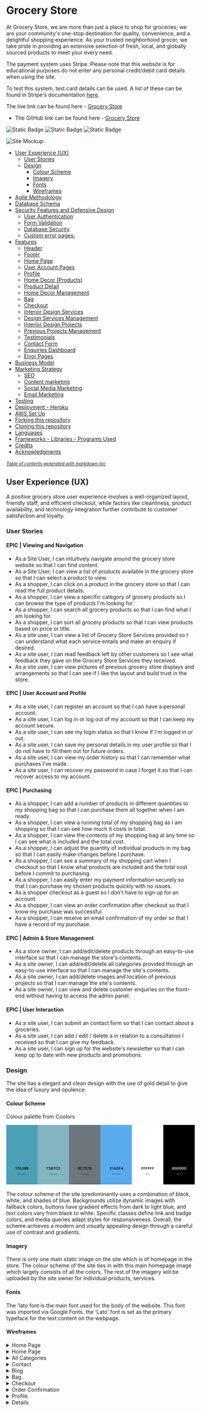 # Grocery Store

At Grocery Store, we are more than just a place to shop for groceries; we are your community's one-stop destination for quality, convenience, and a delightful shopping experience. As your trusted neighborhood grocer, we take pride in providing an extensive selection of fresh, local, and globally sourced products to meet your every need.

The payment system uses Stripe. Please note that this website is for educational purposes do not enter any personal credit/debit card details when using the site.

To test this system, test card details can be used. A list of these can be found in Stripe's documentation [here](https://stripe.com/docs/testing#cards).

The live link can be found here - [Grocery Store](https://groceryapp-856a47122c58.herokuapp.com/)
- The GitHub link can be found here - [Grocery Store](https://github.com/mehatabpathan/PP5.git)

![Static Badge](https://img.shields.io/badge/Last_Commit-January-red)
![Static Badge](https://img.shields.io/badge/Contributors-1-blue)
![Static Badge](https://img.shields.io/badge/Languages-4-greens)

![Site Mockup](docs/readme_images/site_mockup.png)

- [User Experience (UX)](#user-experience--ux-)
  * [User Stories](#user-stories)
  * [Design](#design)
    + [Colour Scheme](#colour-scheme)
    + [Imagery](#imagery)
    + [Fonts](#fonts)
    + [Wireframes](#wireframes)
- [Agile Methodology](#agile-methodology)
- [Database Schema](#database-schema)
- [Security Features and Defensive Design](#security-features-and-defensive-design)
  * [User Authentication](#user-authentication)
  * [Form Validation](#form-validation)
  * [Database Security](#database-security)
  * [Custom error pages:](#custom-error-pages-)
- [Features](#features)
  * [Header](#header)
  * [Footer](#footer)
  * [Home Page](#home-page)
  * [User Account Pages](#user-account-pages)
  * [Profile](#profile)
  * [Home Decor (Products)](#home-decor--products-)
  * [Product Detail](#product-detail)
  * [Home Decor Management](#home-decor-management)
  * [Bag](#bag)
  * [Checkout](#checkout)
  * [Interior Design Services](#interior-design-services)
  * [Design Services Management](#design-services-management)
  * [Interior Design Projects](#interior-design-projects)
  * [Previous Projects Management](#previous-projects-management)
  * [Testimonials](#testimonials)
  * [Contact Form](#contact-form)
  * [Enquiries Dashboard](#enquiries-dashboard)
  * [Error Pages](#error-pages)
- [Business Model](#business-model)
- [Marketing Strategy](#marketing-strategy)
  * [SEO](#seo)
  * [Content marketing](#content-marketing)
  * [Social Media Marketing](#social-media-marketing)
  * [Email Marketing](#email-marketing)
- [Testing](#testing)
- [Deployment - Heroku](#deployment---heroku)
- [AWS Set Up](#aws-set-up)
- [Forking this repository](#forking-this-repository)
- [Cloning this repository](#cloning-this-repository)
- [Languages](#languages)
- [Frameworks - Libraries - Programs Used](#frameworks---libraries---programs-used)
- [Credits](#credits)
- [Acknowledgments](#acknowledgments)

<small><i><a href='http://ecotrust-canada.github.io/markdown-toc/'>Table of contents generated with markdown-toc</a></i></small>


## User Experience (UX)

A positive grocery store user experience involves a well-organized layout, friendly staff, and efficient checkout, while factors like cleanliness, product availability, and technology integration further contribute to customer satisfaction and loyalty.

### User Stories

#### EPIC | Viewing and Navigation
- As a Site User, I can intuitively navigate around the grocery store website so that I can find content.
- As a Site User, I can view a list of products available in the grocery store so that I can select a product to view.
- As a shopper, I can click on a product in the grocery store so that I can read the full product details.
- As a shopper, I can view a specific category of grocery products so I can browse the type of products I'm looking for.
- As a shopper, I can search all grocery products so that I can find what I am looking for.
- As a shopper, I can sort all grocery products so that I can view products based on price or title.
- As a site user, I can view a list of Grocery Store Services provided so I can understand what each service entails and make an enquiry if desired.
- As a site user, I can read feedback left by other customers so I see what feedback they gave on the Grocery Store Services they received.
- As a site user, I can view pictures of previous grocery store displays and arrangements so that I can see if I like the layout and build trust in the store.

#### EPIC | User Account and Profile
- As a site user, I can register an account so that I can have a personal account.
- As a site user, I can log in or log out of my account so that I can keep my account secure.
- As a site user, I can see my login status so that I know if I'm logged in or out.
- As a site user, I can save my personal details in my user profile so that I do not have to fill them out for future orders.
- As a site user, I can view my order history so that I can remember what purchases I've made.
- As a site user, I can recover my password in case I forget it so that I can recover access to my account.

#### EPIC | Purchasing
- As a shopper, I can add a number of products in different quantities to my shopping bag so that I can purchase them all together when I am ready.
- As a shopper, I can view a running total of my shopping bag as I am shopping so that I can see how much it costs in total.
- As a shopper, I can view the contents of my shopping bag at any time so I can see what is included and the total cost.
- As a shopper, I can adjust the quantity of individual products in my bag so that I can easily make changes before I purchase.
- As a shopper, I can see a summary of my shopping cart when I checkout so that I know what products are included and the total cost before I commit to purchasing.
- As a shopper, I can easily enter my payment information securely so that I can purchase my chosen products quickly with no issues.
- As a shopper checkout as a guest so I don't have to sign up for an account.
- As a shopper, I can view an order confirmation after checkout so that I know my purchase was successful.
- As a shopper, I can receive an email confirmation of my order so that I have a record of my purchase.


#### EPIC | Admin & Store Management
- As a store owner, I can add/edit/delete products through an easy-to-use interface so that I can manage the store's contents.
- As a site owner, I can add/edit/delete all categories provided through an easy-to-use interface so that I can manage the site's contents.
- As a site owner, I can add/delete images and location of previous  projects so that I can manage the site's contents.
- As a site owner, I can view and delete customer enquiries on the front-end without having to access the admin panel.

#### EPIC | User Interaction
- As a site user, I can submit an contact form so that I can contact about a groceries.
- As a site user, I can add / edit / delete a  in relation to a consultation I received so that I can give my feedback.
- As a site user, I can sign up for the website's newsletter so that I can keep up to date with new products and promotions.


### Design

The site has a elegant and clean design with the use of gold detail to give the idea of luxury and opulence. 

#### Colour Scheme
Colour palette from Coolors

![Colour Scheme](docs/readme_images/color_scheme.png)

The colour scheme of the site ipredominantly uses a combination of black, white, and shades of blue. Backgrounds utilize dynamic images with fallback colors, buttons have gradient effects from dark to light blue, and text colors vary from black to white. Specific classes define link and badge colors, and media queries adapt styles for responsiveness. Overall, the scheme achieves a modern and visually appealing design through a careful use of contrast and gradients.

#### Imagery
There is only one main static image on the site which is of homepage in the store. The colour scheme of the site ties in with this main homepage image which largely consists of all the colors. The rest of the imagery will be uploaded by the site owner for individual products, services. 

#### Fonts
The 'lato font is the main font used for the body of the website. This font was imported via Google Fonts. the 'Lato' font is set as the primary typeface for the text content on the webpage.

#### Wireframes

<details>

 <summary>Home Page</summary>

![Home Page](docs/wireframes/home.png)
</details>

<details>

 <summary>Home Page</summary>

![Home Page](docs/wireframes/homepagewf.png)
</details>

<details>

 <summary>All Categories</summary>

![All Categories](docs/wireframes/productswf.png)
</details>

<details>

 <summary>Contact</summary>

![Contact](docs/wireframes/contactwf.png)
</details>

<details>

 <summary>Blog</summary>

![Blog](docs/wireframes/blogwf.png)
</details>

<details>

 <summary>Bag</summary>

![Bag](docs/wireframes/shoppingbagwf.png)
</details>

<details>

 <summary>Checkout</summary>

![Checkout](docs/wireframes/checkoutwf.png)
</details>

<details>

 <summary>Order Confirmation</summary>

![Order Confirmation](docs/wireframes/orderconfowf.png)
</details>

<details>

 <summary>Profile</summary>

![Profile](docs/wireframes/profilewf.png)
</details>

<details>


## Agile Methodology
Github projects was used to manage the development process using an agile approach. Please see link to project board [here](https://github.com/users/mehatabpathan/projects/7)


The 5 Epics listed above were documented within the Github project as Milestones. A Github Issue was created for each User Story which was then allocated to a milestone(Epic). Each User Story has defined acceptance criteria to make it clear when the User Story has been completed. The acceptance criteria are further broken down into tasks to facilitate the User Story's execution.

## Database Schema 

Two relational databases were used to create this site - during production SQLite was used and then Postgres was used for the deployed Heroku version. Below is an image of how the database models relate to each other:

![Database Schema](docs/readme_images/database_schema.png)

## Security Features and Defensive Design
### User Authentication

Where I have used Django's Class-based-views; Django's LoginRequiredMixin is used to make sure that any requests to access secure pages by non-authenticated users are redirected to the login page. Django's UserPassesTestMixin is used to limit access based on certain permissions i.e. to ensure users can only edit/delete  for which they are the author or if the user is the superuser. If the user doesn't pass the test they are shown an HTTP 403 Forbidden error.

Where I have used function based views I have used Django's login_required and user_passes_test decorators to restrict access as required. 

### Form Validation
If incorrect or empty data is added to a form, the form won't submit and a warning will appear to the user informing them what field raised the error.

### Database Security
The database url and secret key are stored in the env.py file to prevent unwanted connections to the database. Stripe keys and wh secret are also stored in the env.py file. 

Cross-Site Request Forgery (CSRF) tokens were used on all forms throughout this site.

### Custom error pages:
Custom Error Pages were created to give the user more information on the error and to provide them with buttons to guide them back to the site.

400 Bad Request - Grocery Store is unable to handle this request.
403 Page Forbidden - Looks like you're trying to access forbidden content. Please log out and sign in to the correct account.
404 Page Not Found - The page you're looking for doesn't exist.
500 Server Error - Due to an internal error we are unable to process this request.

## Features

### Header
![header](docs/readme_images/features/header.png)

**Logo**
- A customised logo was created using Hatchful by Shopify which is a free logo generator.
- This logo is positioned in the top left of the navigation bar. The logo is linked to the home page for ease of navigation for the user.

**Navigation Bar**

- The navigation bar is visible at the top of every page and includes links to the other pages.

**Search Bar**

![Search](docs/readme_images/features/search.png)
- The search bar displays above the nav bar.
- On smaller screens, this bar becomes a search icon which when clicked will drop down the full bar.
- Any searched word will match itself to any text in the product's title, or description and display the results on the product's page.


**User Icon**


- The User icon navigation link is a drop down menu which includes the Sign up and Log in links. 
- Once a user has signed in, their username will display beside the user icon.
- The options to Sign up or Log in will change to the option to log out once a user has logged in.
- Once a user has signed in, the 'My Profile' option becomes available in the User dropdown.

![Logged In](docs/readme_images/features/logged_in.png)
- If the superuser has signed in, more options such as 'Home Decor Management', 'Design Service Management', 'Previous Project Management' and 'Enquiries' become available in the User dropdown.

![user menu](docs/readme_images/features/superuser_login.png)
- The navigation bar is fully responsive, collapsing into a hamburger menu when the screen size becomes too small.
- Hovering over the links will turn the font gold.

**Bag Icon**

![bag](docs/readme_images/features/bag.png)
- Located on the right side of the navbar next to the User icon is the bag Icon.
- Once a product is added to the bag, a number displaying the total quantity of items appears, located at the top right of the bag icon.
- As the user adds products to their bag, a toast message appears in the top right-hand corner of the screen informing the user that the item has been added, giving them a snapshot of the bag contents and the total cost of the bag.

![bag total](docs/readme_images/features/bag_total.png)
- Clicking the bag icon navigates the user to the shopping bag page which displays a summary of what's been added.

### Footer

![footer](docs/readme_images/features/footer.png)

- The footer appears at the bottom of every page.
- The footer section includes links to Facebook, Instagram, Twitter and Pinterest
- There is a newsletter signup section powered by Mailchimp where the user can input their email address to signup to the monthly newsletter.
- The Quick Links section has links to the main parts of the site including 'Contact Us' and 'Privacy Policy'.
- On the right hand side of the footer there are links high quality relevant websites including Houzz, Institute of Designers Ireland, and The Interiors Association. These links were included to increase the search rating of the website.
- Clicking all external links will open up the respective website in another tab to avoid pulling the user away from the site.

### Home Page

**Call to Action Section**

![Home page](docs/readme_images/features/home_page.png)

- The home page includes a call to action section which encourages the user to 'shop now' or to browse "design services" with the message "Style Your Space" and an image of stylish dining room. 

**What We Do Section**

![What we do](docs/readme_images/features/what_we_do.png)

- The "What We Do' section gives a brief overview of what the site has to offer and includes relevant keywords in `<strong></strong>` tags to improve the site's search ranking.

### User Account Pages

**Sign Up**

![Sign Up](docs/readme_images/features/sign_up.png)

**Sign In**

![Sign In](docs/readme_images/features/sign_in.png)

**Log Out**

![Sign Out](docs/readme_images/features/sign_out.png)

- Django allauth was installed and used to create the Sign up, Log in and Log out functionality. 
- Success messages inform the user if they have logged in/ logged out successfully.
- When a user signs up for an account they must verify their email address by clicking on the authentication link emailed  to the address they provided.
- If a user forgets their password they can reset it by clicking the 'Forgot Password' on the log in page.


### Profile
**Delivery Details**

![Delivery Details](docs/readme_images/features/delivery_info.png)
- The delivery details section stores the user's delivery address and phone number.
- The information provided here is used to autofill the delivery address when placing an order.

**Order History**

![Order History](docs/readme_images/features/order_history.png)
- The order history section displays a list of every order the user has placed.
- The table displays the order number, date it was ordered and the order total.
- Clicking the order number will take the user to a summary page of that order.

### Home Decor (Products)

![all products](docs/readme_images/features/products_all.png)
- When clicking the 'Home Decor' link in the navbar the dropdown menu will show all the different categories including 'Sofas', 'Tables', 'Chairs', 'Lighting' and 'Textiles'. 

![Categories](docs/readme_images/features/categories.png)
- The 'All' link will display a list of all products from the database.
- Clicking any of the categories will filter the products to only show products from the category selected.
- The category selected will display as the page heading.

![products](docs/readme_images/features/products.png)


- Each product card shows an image of the product, its title, excerpt and price.
- If the user is a superuser, edit and delete buttons will appear at the bottom of the product card.
- The products page is fully responsive, adjusting how many products are on each row depending on the user's screen size.
- A sort box is located on the products page where users can sort all products by price in ascending or descending order and by title (A-Z).

![sort](docs/readme_images/features/sort.png)

### Product Detail

![Product Detail](docs/readme_images/features/product_detail.png)
- When the user clicks on an individual product card they are taken to the full product details. The link is a bootstrap stretched link so clicking anywhere on the card will work.
- The product detail page displays the product image, title, excerpt, price, product details and estimated dispatch time.
- If the user is a superuser, edit and delete buttons will appear below these details.

**Quantity Buttons**
- The quantity buttons are located underneath the product details and are used to add items to the bag.
- The plus and minus buttons increase and decrease the input value.
- If the value is set to 1 the minus quantity will be disabled. Respectively if the value is set to 99 the plus button is disabled.
- If the user manually types in a negative number or a number >99 and clicks "Add to Bag" an error button will appear informing the user of the parameters needed to be successful.
- Clicking the 'Add to Bag' button takes the number in the input field and adds that amount of products to the bag.
- Clicking the 'Keep Shopping' button takes the user back to the store.

### Home Decor Management
**Add Product**

![add product](docs/readme_images/features/add_product.png)
- The add product page can be accessed by clicking the 'Add Product' button on the Home Decor page or in the user dropdown menu, under Home Decor Management. These options are only visible to superusers.
- If a user tries to add a product (by changing the url) without being a superuser they are redirected to a custom 403 page.
- The user must fill out all the fields that have an Asterix. If the form is submitted with any of these fields left blank or with just whitespace then an error message will appear above that particular field, notifying the user of the issue.
- The SKU field must be unique. An error message will appear if the SKU already exists.
- If a price is added with more than 6 digits the form will fail and an error message will appear under the price field.
- The user can upload a photo if they wish. If they choose not to, a default image displays as their product image.
- Clicking the 'Add Product' button at the bottom of the form will create the product providing there are no errors on the form.
-  The user will receive a success message notifying them that the product has been successfully added.

**Edit Product**

![edit product](docs/readme_images/features/edit_product.png)
- The superuser can choose to edit a Product by clicking the edit button on the product card or on the product detail page. 
- The form opens with all fields populated with the original content.
- The image field displays a thumbnail of the existing image and has a checkbox option to remove it. Checking this will change the image to the default image.
- If a user tries to add a product (by changing the url) without being a superuser they are redirected to a custom 403 page.
- The superuser will receive a success message notifying them that the product has been successfully updated.

**Delete Product**

![delete product](docs/readme_images/features/delete_product.png)
- The superuser can choose to delete a Product by clicking the delete button on the product card or on the product detail page. 
- The superuser is asked to confirm if they wish to delete the product or cancel.
- The superuser will receive a success message notifying them that the product has been successfully deleted.

### Bag

![shopping bag](docs/readme_images/features/shopping_bag.png)
- When the user clicks on the shopping bag icon in the nav bar they are taken to the shopping bag page which shows the products which the user has added to their cart, unit price, quantity and subtotal.

**Quantity Buttons**
- The quantity input box displays the product quantity the user has added to their bag.
- The plus and minus buttons increase and decrease the input value.
- If the value is set to 1 the minus quantity will be disabled. Respectively if the value is set to 99 the plus button is disabled.

**Update and Delete Buttons**

![Update Delete buttons](docs/readme_images/features/update_delete_buttons.png)
- Clicking the 'update' icon button saves any changes to the quantity and updates the item's subtotal.
- Clicking the 'Bin' icon button removes the item completely from the user's bag.
- If the user manually types in a negative number and clicks 'update', the item will be removed from the item from the bag.
- If the user manually types in a number >99 and clicks 'update' an error message will display informing the user of the correct parameters.

**Total Section**
- At the end of the line items is a summary of the costs.
- The summary features the bags total, delivery cost and the grand total to pay.
- Underneath the grand total users will find a message informing them of how much more they need to spend to receive free delivery if they haven't already met the free delivery threshold (€250). 
- Beneath the grand total is two buttons. From here the user can either continue to the checkout or return to the products page by clicking 'Continue Shopping'.

### Checkout 

![checkout](docs/readme_images/features/checkout.png)

**Details**
- Within the details section the user can fill out their contact details, delivery address, and card number.
- If the user is a guest, a link to create an account or login will be present.
- If the user is signed in a checkbox to save the delivery information can be checked.
- If the user is signed in and has delivery information saved, the delivery details and email address will be automatically filled in.
- If a user leaves a required field empty, inputs whitespace in a required field or includes text in the phone number field an error message will prompt the user to 'Fill in the field' or 'match the format requested'

**Order Summary**
- The order summary section details all the items about to be purchased, along with the quantity, subtotal and a grand total.
- Next to the order summary title will be a number reflecting the total number of items that appear in the order.
- Clicking the product image in the summary will take the user to that product's detail page.

**Payment**
- The card payment is handled by Stripe to ensure secure payment.
- Incorrect card numbers will automatically show an invalid card number error.
- A loading screen will appear when a payment is being processed to stop the user clicking away.
- There is a warning message at the bottom of the page informing the user of how much their card is about to be charged.
- If the payment form doesn't submit properly or the user closes the browser during the wait animation, the order will still be created in the database through the webhook. 
- Once the payment is processed, the webhook will search the database to confirm the order exists. If it cannot find it, it will create one using the payment information.

**Confirmation**

![order_confirmation](docs/readme_images/features/order_confirmation.png)
- Once the order has been processed the user is taken to the checkout success page.
This page summarises the completed order.
- An email will be sent to the user with their order confirmation
- At the end of the summary is a 'Keep Shopping' button that takes the user back to the Home Decor page.

### Interior Design Services

![Design Services](docs/readme_images/features/design_services.png)
- The Interior Design Services page can be accessed by clicking on the link in the nav bar. 
- When the user navigates to the Interior Design Services page they are presented with a list of all Interior Design Services from the database including image, title and detailed description. 
- An "Enquire Now" button displays beside each service which will take the user to the Contact form when clicked.
- If the user is a superuser, edit and delete buttons will display below each services' details instead of the enquire now button.

### Design Services Management
**Add Service**

![Add Service](docs/readme_images/features/add_service.png)
- The add service page can be accessed by clicking the 'Add Service' button on the Interior Design Services page or in the user dropdown menu, under Design Services Management. These options are only visible to superusers.
- If a user tries to add a service (by changing the url) without being a superuser they are redirected to a custom 403 page.
- The user must fill out all the fields that have an Asterix. If the form is submitted with any of these fields left blank or with just whitespace then an error message will appear above that particular field, notifying the user of the issue.
- The user can upload a photo if they wish. If they choose not to, a default image displays as their service image.
- Clicking the 'Add Service' button at the bottom of the form will create the service providing there are no errors on the form.
-  The user will receive a success message notifying them that the service has been successfully added.

**Edit Service**

![edit Service](docs/readme_images/features/edit_service.png)
- The superuser can choose to edit a Service by clicking the edit button under the service description on the Interior Design Services Page. 
- The form opens with all fields populated with the original content.
- The image field displays a thumbnail of the existing image and has a checkbox option to remove it. Checking this will change the image to the default image.
- If a user tries to add a service (by changing the url) without being a superuser they are redirected to a custom 403 page.
- The superuser will receive a success message notifying them that the service has been successfully updated.

**Delete Service**

![Delete Service](docs/readme_images/features/delete_service.png)
- The superuser can choose to delete a Service by clicking the delete button under the service description on the Interior Design Services Page.
- The superuser is asked to confirm if they wish to delete the service or cancel.
- The superuser will receive a success message notifying them that the service has been successfully deleted.

### Interior Design Projects

![Design Projects](docs/readme_images/features/design_projects.png)
- When the user clicks on the Interior Design Projects tab in the nav bar they are taken to a page displaying pictures of previous projects completed by Fresh Nest.
- When the user hovers over the image on Desktop view, the type of design service and location will appear in the centre of the image.
- When the user views the page on mobile, the type of design service and location will display below the image.
- When the user clicks on the image it will open up in a new tab.

### Previous Projects Management
**Add Previous Project**

![Add Project](docs/readme_images/features/add_project.png)
- The add project page can be accessed by clicking the 'Add Picture' button on the Interior Design Projects page or in the user dropdown menu, under Previous Project Management. These options are only visible to the superuser.
- If a user tries to add a Previous Project (by changing the url) without being a superuser they are redirected to a custom 403 page.
- The form contains a drop down menu where the user can select the type of Interior Design Service that the project relates to.
- The user must enter a project location and project image or the form won't submit.
- Clicking the 'Add Project' button at the bottom of the form will create the project providing there are no errors on the form.
-  The user will receive a success message notifying them that the project has been successfully added.

**Delete Project**

![Delete Project](docs/readme_images/features/delete_project.png)
- The superuser can choose to delete a Project by clicking the X Icon button on the top right hand corner of the image.

![Delete Image](docs/readme_images/features/delete_image.png)
- The superuser is asked to confirm if they wish to delete the project or cancel.
- The superuser will receive a success message notifying them that the project has been successfully deleted.


### Testimonials

![Testimonials](docs/readme_images/features/testimonials.png)
- The testimonials page can be accessed by clicking the link in the nav bar.
- When the user navigates to the Testimonials page they can see all testimonials left by previous clients. 
- Each testimonial displays the Design Service they relate to, the date and the user's name.

**Add Testimonial**

![Add Testimonial](docs/readme_images/features/add_testimonial.png)
- When a logged-in user clicks on the "Add Testimonial" button on the Testimonials page, they can see a user-friendly form where they can add a new Testimonial to the site.
- If the user is not logged in they are redirected to the log-in page.
- The completed testimonial is automatically populated with the user's username and date underneath the body.

**Edit Testimonial**

![Edit Testimonial](docs/readme_images/features/edit_testimonial.png)
- The user is able to edit their own testimonials by clicking the edit button which display beside their own testimonial on the Testimonials Page.
- The edit form fields are pre-populated with the existing testimonial text.
- If a user tries to update a testimonial (by changing the url) without being signed in they are redirected to the log in page.
- If a user tries to update another user's testimonial (by changing the url) they receive a custom 403 error.
- The superuser can edit anyone's testimonial.
- The user will receive a success message notifying them that the testimonial has been successfully updated.

**Delete Testimonial**

![Delete Testimonial](docs/readme_images/features/delete_testimonial.png)
- The user can choose to delete their own testimonial by clicking the delete button which display beside their own testimonial on the Testimonials Page.
- The user is asked to confirm if they wish to delete the testimonial or cancel.
- The user will receive a success message notifying them that the testimonial has been successfully deleted.
- If a user tries to delete a testimonial (by changing the url) without being signed in they are redirected to the log in page.
- If a user tries to delete another user's testimonial (by changing the url) they receive a custom 403 error.
- The superuser can delete anyone's testimonial.

### Contact Form

![Enquiry Form](docs/readme_images/features/enquiry_form.png)
- A user can open up the contact form by clicking on the "Enquire Now" button on the Interior Design Services page or by clicking the 'Contact' button in the Nav bar.
- If the user is logged in, the email field is prepopulated with the user's email address. 
- The form contains a drop down menu where the user can select the type of enquiry from a list so that the site owner knows what the enquiry is about.
- The user must fill out all the fields that have an Asterix. If the form is submitted with any of these fields left blank or with just whitespace then an error message will appear above that particular field, notifying the user of the issue.
- When the form is submitted, the user receives an email confirmation of their enquiry so that they have a record of it.

### Enquiries Dashboard

![Enquiries Dashboard](docs/readme_images/features/enquiry_dashboard.png)
- When the site owner is logged in, an Enquiries Management option appears in the User drop-down menu.
- When the site owner navigates to the Enquiries Management page they can see a list of user enquiries sorted from newest to oldest.
- Emails that have been read are greyed out.
- When the site owner clicks on an enquiry they are taken to the individual enquiry detail.

![Enquiry Detail](docs/readme_images/features/enquiry_detail.png)
- The site owner can choose to delete the enquiry or to go back to the list of enquiries.

### Error Pages
Custom Error Pages were created to give the user more information on the error and to guide them back to the site.

![403 error](docs/readme_images/features/403_error.png)


- 400 Bad Request - Fresh Nest is unable to handle this request.
- 403 Page Forbidden - Looks like you're trying to access forbidden content. Please log out and sign in to the correct account.
- 404 Page Not Found - The page you're looking for doesn't exist.
- 500 Server Error - Due to an internal error we are unable to process this request.


### Social Media Marketing 
For this site, a Facebook business page has been created for organic social media marketing. The Facebook page includes a 'Shop Now' button which takes the user to the Fresh Nest website. The page pairs well with the content media marketing on the main site as images of previous projects and new product arrivals can be shared easily.

![Facebook Page](docs/readme_images/facebook_page.png)

### Email Marketing
Visitors to the site can sign up to the newsletter and do not need to have an account to do so. A signup box is included in the footer of the site. This allows the business to share news with customers and potential customers including new products/services and special offers. Mailchimp was used to create this service. 

## Testing
Testing and results can be found [here](/PP5-2/TESTING.md)

## Deployment - Heroku

To deploy this page to Heroku from its GitHub repository, the following steps were taken:

### Create the Heroku App:
- Log in to [Heroku](https://dashboard.heroku.com/apps) or create an account.
- On the main page click the button labelled New in the top right corner and from the drop-down menu select "Create New App".
- Enter a unique and meaningful app name.
- Next, select your region.
- Click on the Create App button.

### Attach the Postgres database:
- In the Resources tab, under add-ons, type in Postgres and select the Heroku Postgres option.
- Copy the DATABASE_URL located in Config Vars in the Settings Tab.
- Go back to your IDE and install 2 more requirements:
    - `pip3 install dj_databse_url`
    - `pip3 install psycopg2-binary` 
- Create requirements.txt file by typing `pip3 freeze --local > requirements.txt`
- Add the DATABASE_URL value and your chosen SECRET_KEY value to the env.py file. 
- In settings.py file import dj_database_url, comment out the default configurations within database settings and add the following: 

```
DATABASES = {
    'default': dj_database_url.parse(os.environ.get('DATABASE_URL'))
}
```
- Run migrations and create a superuser for the new database. 
- Create an if statement in settings.py to run the postgres database when using the app on heroku or sqlite if not

```
    if 'DATABASE_URL' in os.environ:
        DATABASES = {
            'default': dj_database_url.parse(os.environ.get('DATABASE_URL'))
        }
    else:
        DATABASES = {
            'default': {
                'ENGINE': 'django.db.backends.sqlite3',
                'NAME': BASE_DIR / 'db.sqlite3',
            }
    }
```

- Create requirements.txt file by typing `pip3 freeze --local > requirements.txt`
- Create a file named "Procfile" in the main directory and add the following: `web: gunicorn project-name.wsgi:application`
- Add Heroku to the ALLOWED_HOSTS list in settings.py in the format ['app_name.heroku.com', 'localhost']

- Push these changes to Github.

### Update Heroku Config Vars
Add the following Config Vars in Heroku:

|     Variable name     |                           Value/where to find value                           |
|:---------------------:|:-----------------------------------------------------------------------------:|
| CLOUDINARY_URL        | Created cloudinary Dashboard                                               |
| DATABASE_URL          | Postgres generated (as per step above)                                        |
| EMAIL_HOST_PASS       | Password from email client                                                    |
| EMAIL_HOST_USER       | Site's email address                                                          |
| SECRET_KEY            | Random key generated as above                                                 |
| STRIPE_PUBLIC_KEY     | Stripe Dashboard > Developers tab > API Keys > Publishable key                |
| STRIPE_SECRET_KEY     | Stripe Dashboard > Developers tab > API Keys > Secret key                     |
| STRIPE_WH_SECRET      | Stripe Dashboard > Developers tab > Webhooks > site endpoint > Signing secret |

### Deploy
- NB: Ensure in Django settings, DEBUG is False
- Go to the deploy tab on Heroku and connect to GitHub, then to the required repository. 
- Scroll to the bottom of the deploy page and either click Enable Automatic Deploys for automatic deploys or Deploy Branch to deploy manually. Manually deployed branches will need re-deploying each time the repo is updated.
- Click View to view the deployed site.

The site is now live and operational.


## Forking this repository
- Locate the repository at this link [Fresh Nest](https://github.com/mehatabpathan/PP5).
- At the top of the repository, on the right side of the page, select "Fork" from the buttons available. 
- A copy of the repository is now created.

## Cloning this repository
To clone this repository follow the below steps: 

1. Locate the repository at this link [Fresh Nest](https://github.com/mehatabpathan/PP5). 
2. Under **'Code'**, see the different cloning options, HTTPS, SSH, and GitHub CLI. Click the prefered cloning option, and then copy the link provided. 
3. Open **Terminal**.
4. In Terminal, change the current working directory to the desired location of the cloned directory.
5. Type **'git clone'**, and then paste the URL copied from GitHub earlier. 
6. Type **'Enter'** to create the local clone. 

## Languages

- Python
- HTML5
- CSS3
- Javascript

## Frameworks - Libraries - Programs Used
- [Django](https://www.djangoproject.com/): Main python framework used in the development of this project
- [Django-allauth](https://django-allauth.readthedocs.io/en/latest/installation.html): authentication library used to create the user accounts
- [JQuery](https://jquery.com/)
- [PostgreSQL](https://www.postgresql.org/) was used as the database for this project.
- [SQLite](https://www.sqlite.org/index.html) - was used as the database during production.
- [Stripe](https://stripe.com/ie) used for the payments system.
- [Heroku](https://dashboard.heroku.com/login) - was used as the cloud based platform to deploy the site on.
- [Responsinator](http://www.responsinator.com/) - Used to verify responsiveness of website on different devices.
- [Balsamiq](https://balsamiq.com/) - Used to generate Wireframe images.
- [Chrome Dev Tools](https://developer.chrome.com/docs/devtools/) - Used for overall development and tweaking, including testing responsiveness and performance.
- [Font Awesome](https://fontawesome.com/) - Used for icons in information bar.
- [GitHub](https://github.com/) - Used for version control and agile tool.
- [Google Fonts](https://fonts.google.com/) - Used to import and alter fonts on the page.
- [W3C](https://www.w3.org/) - Used for HTML & CSS Validation.
- [Jshint](https://jshint.com/) - used to validate javascript
- [Coolors](https://coolors.co/) - Used to create colour palette.
- [Favicon](https://favicon.io/) - Used to create the favicon.
- [Lucidchart](https://lucid.app/documents#/dashboard) - used to create the database schema design
- [Grammerly](https://app.grammarly.com/) - used to proof read the README.md
- [Techsini](https://techsini.com/multi-mockup/index.php) - Site mockup generator
- [Crispy Forms](https://django-crispy-forms.readthedocs.io/en/latest/) used to manage Django Forms
- [Bootstrap 4.6](https://getbootstrap.com/docs/4.6/getting-started/introduction/): CSS Framework for developing responsiveness and styling
- [Hatchful](https://hatchful.shopify.com/): Used to generate custom logo
- [Tables Generator](https://www.tablesgenerator.com/markdown_tables): Used to convert excel testing tables to markdown
- [Sitemap Generator](www.xml-sitemaps.com): used to create sitemap.xml 
- [Privacy Policy Generator](https://www.privacypolicygenerator.info/): Used to create the site's privacy policy
- [Mailchimp](https://mailchimp.com/?currency=EUR): Used to create the newsletter signup functionality.


## Credits

- [W3Schools](https://www.w3schools.com/)
- [Django Docs](https://docs.djangoproject.com/en/4.0/)
- [Bootstrap 4.6 Docs](https://getbootstrap.com/docs/4.6/getting-started/introduction/)
- [Stack Overflow](https://stackoverflow.com/)
- [Pexels](https://www.pexels.com/): Imagery on the site was sourced from Pexels.com
- [Unsplashed](https://unsplash.com/): Imagery on the site was sourced from Unsplash
- [Code Institute - Boutique Ado Walkthrough Project](https://github.com/Code-Institute-Solutions/boutique_ado_v1)
- [Stack Overflow](https://stackoverflow.com/questions/19619428/html5-form-validation-pattern-alphanumeric-with-spaces): To prevent form being submitted with whitespace


## Acknowledgments

Many thanks to my mentor Antonio for his support and advice. Thanks to The Code Institute slack community for their quick responses and very helpful feedback.